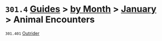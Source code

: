 # `301.4` [Guides](../../../) > [by Month](../../) > [January](../) > Animal Encounters

`301.401` [Outrider](outrider.md)
